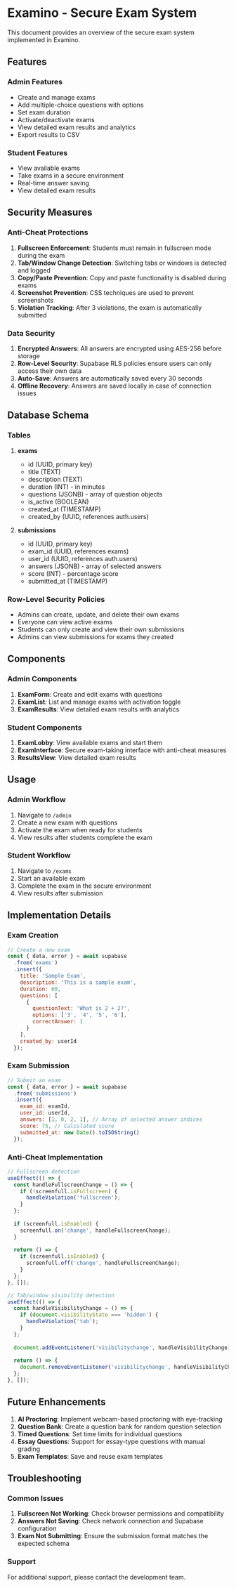 # Examino - Secure Exam System

This document provides an overview of the secure exam system implemented in Examino.

## Features

### Admin Features
- Create and manage exams
- Add multiple-choice questions with options
- Set exam duration
- Activate/deactivate exams
- View detailed exam results and analytics
- Export results to CSV

### Student Features
- View available exams
- Take exams in a secure environment
- Real-time answer saving
- View detailed exam results

## Security Measures

### Anti-Cheat Protections
1. **Fullscreen Enforcement**: Students must remain in fullscreen mode during the exam
2. **Tab/Window Change Detection**: Switching tabs or windows is detected and logged
3. **Copy/Paste Prevention**: Copy and paste functionality is disabled during exams
4. **Screenshot Prevention**: CSS techniques are used to prevent screenshots
5. **Violation Tracking**: After 3 violations, the exam is automatically submitted

### Data Security
1. **Encrypted Answers**: All answers are encrypted using AES-256 before storage
2. **Row-Level Security**: Supabase RLS policies ensure users can only access their own data
3. **Auto-Save**: Answers are automatically saved every 30 seconds
4. **Offline Recovery**: Answers are saved locally in case of connection issues

## Database Schema

### Tables
1. **exams**
   - id (UUID, primary key)
   - title (TEXT)
   - description (TEXT)
   - duration (INT) - in minutes
   - questions (JSONB) - array of question objects
   - is_active (BOOLEAN)
   - created_at (TIMESTAMP)
   - created_by (UUID, references auth.users)

2. **submissions**
   - id (UUID, primary key)
   - exam_id (UUID, references exams)
   - user_id (UUID, references auth.users)
   - answers (JSONB) - array of selected answers
   - score (INT) - percentage score
   - submitted_at (TIMESTAMP)

### Row-Level Security Policies
- Admins can create, update, and delete their own exams
- Everyone can view active exams
- Students can only create and view their own submissions
- Admins can view submissions for exams they created

## Components

### Admin Components
1. **ExamForm**: Create and edit exams with questions
2. **ExamList**: List and manage exams with activation toggle
3. **ExamResults**: View detailed exam results with analytics

### Student Components
1. **ExamLobby**: View available exams and start them
2. **ExamInterface**: Secure exam-taking interface with anti-cheat measures
3. **ResultsView**: View detailed exam results

## Usage

### Admin Workflow
1. Navigate to `/admin`
2. Create a new exam with questions
3. Activate the exam when ready for students
4. View results after students complete the exam

### Student Workflow
1. Navigate to `/exams`
2. Start an available exam
3. Complete the exam in the secure environment
4. View results after submission

## Implementation Details

### Exam Creation
```javascript
// Create a new exam
const { data, error } = await supabase
  .from('exams')
  .insert({
    title: 'Sample Exam',
    description: 'This is a sample exam',
    duration: 60,
    questions: [
      {
        questionText: 'What is 2 + 2?',
        options: ['3', '4', '5', '6'],
        correctAnswer: 1
      }
    ],
    created_by: userId
  });
```

### Exam Submission
```javascript
// Submit an exam
const { data, error } = await supabase
  .from('submissions')
  .insert({
    exam_id: examId,
    user_id: userId,
    answers: [1, 0, 2, 1], // Array of selected answer indices
    score: 75, // Calculated score
    submitted_at: new Date().toISOString()
  });
```

### Anti-Cheat Implementation
```javascript
// Fullscreen detection
useEffect(() => {
  const handleFullscreenChange = () => {
    if (!screenfull.isFullscreen) {
      handleViolation('fullscreen');
    }
  };
  
  if (screenfull.isEnabled) {
    screenfull.on('change', handleFullscreenChange);
  }
  
  return () => {
    if (screenfull.isEnabled) {
      screenfull.off('change', handleFullscreenChange);
    }
  };
}, []);

// Tab/window visibility detection
useEffect(() => {
  const handleVisibilityChange = () => {
    if (document.visibilityState === 'hidden') {
      handleViolation('tab');
    }
  };
  
  document.addEventListener('visibilitychange', handleVisibilityChange);
  
  return () => {
    document.removeEventListener('visibilitychange', handleVisibilityChange);
  };
}, []);
```

## Future Enhancements

1. **AI Proctoring**: Implement webcam-based proctoring with eye-tracking
2. **Question Bank**: Create a question bank for random question selection
3. **Timed Questions**: Set time limits for individual questions
4. **Essay Questions**: Support for essay-type questions with manual grading
5. **Exam Templates**: Save and reuse exam templates

## Troubleshooting

### Common Issues
1. **Fullscreen Not Working**: Check browser permissions and compatibility
2. **Answers Not Saving**: Check network connection and Supabase configuration
3. **Exam Not Submitting**: Ensure the submission format matches the expected schema

### Support
For additional support, please contact the development team.
